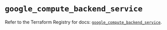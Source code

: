 # `google_compute_backend_service`

Refer to the Terraform Registry for docs: [`google_compute_backend_service`](https://registry.terraform.io/providers/hashicorp/google/5.21.0/docs/resources/compute_backend_service).
